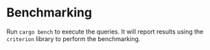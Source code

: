 # Benchmarking

Run `cargo bench` to execute the queries.
It will report results using the `criterion` library to perform the benchmarking.
